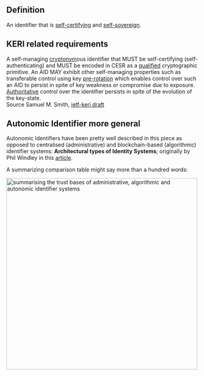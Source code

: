 ## Definition

An identifier that is [self-certifying](self-certifying-identifier.md) and [self-sovereign](self-sovereign-identity.md).

## KERI related requirements

A self-managing [cryptonym](cryptonymous.md)ous identifier that MUST be self-certifying (self-authenticating) and MUST be encoded in CESR as a [qualified](qualified.md) cryptographic primitive. An AID MAY exhibit other self-managing properties such as transferable control using key [pre-rotation](pre-rotation.md) which enables control over such an AID to persist in spite of key weakness or compromise due to exposure. [Authoritative](authoritative.md) control over the identifier persists in spite of the evolution of the key-state.\
Source Samuel M. Smith, [ietf-keri draft](https://github.com/WebOfTrust/ietf-keri/blob/main/draft-ssmith-keri.md)

## Autonomic Identifier more general

Autonomic Identifiers have been pretty well described in this piece as opposed to centralised (administrative) and blockchain-based (algorithmic) identifier systems: **Architectural types of Identity Systems**; originally by Phil Windley in this [article](https://www.windley.com/archives/2020/09/the_architecture_of_identity_systems.shtml).

A summarizing comparison table might say more than a hundred words:

<img src="https://hackmd.io/_uploads/HyOi3r81j.png" width="500" alt="summarising the trust bases of administrative, algorithmic and autonomic identifier systems" />
